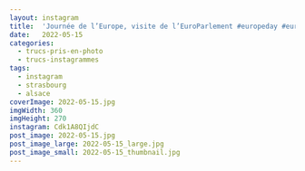 ```yaml
---
layout: instagram
title:  'Journée de l’Europe, visite de l’EuroParlement #europeday #europeanparliament #strasbourg'
date:   2022-05-15
categories: 
  - trucs-pris-en-photo
  - trucs-instagrammes
tags:
  - instagram
  - strasbourg
  - alsace
coverImage: 2022-05-15.jpg
imgWidth: 360
imgHeight: 270
instagram: Cdk1A8QIjdC
post_image: 2022-05-15.jpg
post_image_large: 2022-05-15_large.jpg
post_image_small: 2022-05-15_thumbnail.jpg
---
```



